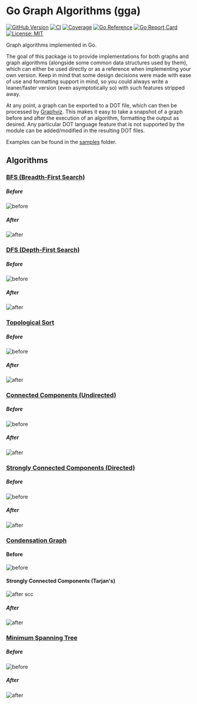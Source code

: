 # Go Graph Algorithms (gga)

[![GitHub Version](https://badge.fury.io/gh/vc-souza%2Fgga.svg)](https://badge.fury.io/gh/vc-souza%2Fgga)
[![CI](https://github.com/vc-souza/gga/actions/workflows/ci.yml/badge.svg?branch=main)](https://github.com/vc-souza/gga/actions/workflows/ci.yml)
[![Coverage](https://coveralls.io/repos/github/vc-souza/gga/badge.svg?branch=main)](https://coveralls.io/github/vc-souza/gga?branch=main)
[![Go Reference](https://pkg.go.dev/badge/github.com/vc-souza/gga.svg)](https://pkg.go.dev/github.com/vc-souza/gga)
[![Go Report Card](https://goreportcard.com/badge/github.com/vc-souza/gga)](https://goreportcard.com/report/github.com/vc-souza/gga)
[![License: MIT](https://img.shields.io/badge/License-MIT-yellow.svg)](https://opensource.org/licenses/MIT)

Graph algorithms implemented in Go.

The goal of this package is to provide implementations for both graphs and graph algorithms (alongside some common data structures used by them), which can either be used directly or as a reference when implementing your own version. Keep in mind that some design decisions were made with ease of use and formatting support in mind, so you could always write a leaner/faster version (even asymptotically so) with such features stripped away.

At any point, a graph can be exported to a DOT file, which can then be processed by [Graphviz](https://graphviz.org/). This makes it easy to take a snapshot of a graph before and after the execution of an algorithm, formatting the output as desired. Any particular DOT language feature that is not supported by the module can be added/modified in the resulting DOT files.

Examples can be found in the [samples](/internal/samples) folder.

## Algorithms

### [BFS (Breadth-First Search)](/algo/bfs.go)

##### Before
![before](/res/img/bfs/before.svg)

##### After
![after](/res/img/bfs/after.svg)

### [DFS (Depth-First Search)](/algo/dfs.go)

##### Before
![before](/res/img/dfs/before.svg)

##### After
![after](/res/img/dfs/after.svg)

### [Topological Sort](/algo/tsort.go)

##### Before
![before](/res/img/tsort/before.svg)

##### After
![after](/res/img/tsort/after.svg)

### [Connected Components (Undirected)](/algo/cc.go)

##### Before
![before](/res/img/cc/before.svg)

##### After
![after](/res/img/cc/after.svg)

### [Strongly Connected Components (Directed)](/algo/scc.go)

##### Before
![before](/res/img/scc/before.svg)

##### After
![after](/res/img/scc/after.svg)

### [Condensation Graph](/algo/gscc.go)

#### Before
![before](/res/img/gscc/before.svg)

#### Strongly Connected Components (Tarjan's)
![after scc](/res/img/gscc/after-scc.svg)

##### After
![after](/res/img/gscc/after.svg)

### [Minimum Spanning Tree](/algo/mst.go)

##### Before
![before](/res/img/mst/before.svg)

##### After
![after](/res/img/mst/after.svg)
